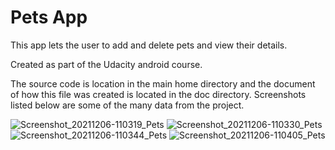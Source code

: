 Pets App
===================================

This app lets the user to add and delete pets and view their details.

Created as part of the Udacity android course.

The source code is location in the main home directory and the document of how this file was created is located in the doc directory. Screenshots listed below are some of the many data from the project.



![Screenshot_20211206-110319_Pets](https://user-images.githubusercontent.com/43653409/144796141-dcfca585-bdff-40e5-99c1-82f2c73b0fb7.jpg)
![Screenshot_20211206-110330_Pets](https://user-images.githubusercontent.com/43653409/144796154-7de19fe6-aec7-45cc-9734-11b573718d0b.jpg)
![Screenshot_20211206-110344_Pets](https://user-images.githubusercontent.com/43653409/144796160-3090b6e8-19cf-4603-877b-f142c3c60a4e.jpg)
![Screenshot_20211206-110405_Pets](https://user-images.githubusercontent.com/43653409/144796377-5a9d2e6a-77b2-47cc-a7bb-dc62e0522f63.jpg)

